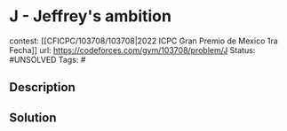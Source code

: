 # J - Jeffrey's ambition

contest: [[CFICPC/103708/103708|2022 ICPC Gran Premio de Mexico 1ra Fecha]]
url: https://codeforces.com/gym/103708/problem/J
Status: #UNSOLVED
Tags: #

## Description

## Solution

